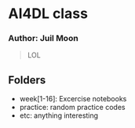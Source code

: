 # AI4DL class
### Author: Juil Moon

> LOL

## Folders
- week[1-16]: Excercise notebooks
- practice: random practice codes
- etc: anything interesting
